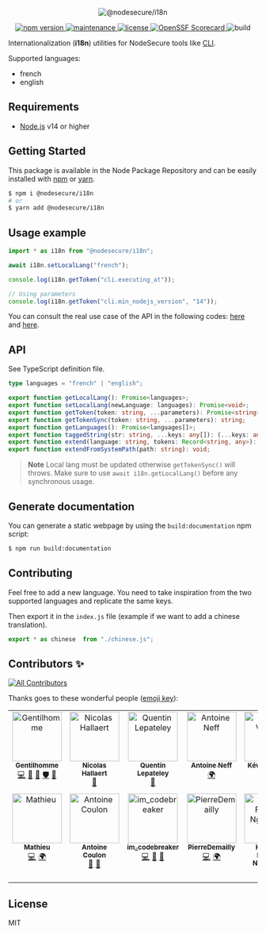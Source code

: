 <p align="center">
  <img src="https://user-images.githubusercontent.com/4438263/226019205-7d86a8d5-345f-416f-bc8d-c4aef6f12868.jpg" alt="@nodesecure/i18n">
</p>

<p align="center">
    <a href="https://github.com/NodeSecure/i18n">
      <img src="https://img.shields.io/badge/dynamic/json.svg?style=for-the-badge&url=https://raw.githubusercontent.com/NodeSecure/i18n/master/package.json&query=$.version&label=Version" alt="npm version">
    </a>
    <a href="https://github.com/NodeSecure/i18n/graphs/commit-activity">
      <img src="https://img.shields.io/badge/Maintained%3F-yes-green.svg?style=for-the-badge" alt="maintenance">
    </a>
    <a href="https://github.com/NodeSecure/i18n/blob/master/LICENSE">
      <img src="https://img.shields.io/github/license/NodeSecure/i18n.svg?style=for-the-badge" alt="license">
    </a>
    <a href="https://api.securityscorecards.dev/projects/github.com/NodeSecure/i18n">
      <img src="https://api.securityscorecards.dev/projects/github.com/NodeSecure/i18n/badge?style=for-the-badge" alt="OpenSSF Scorecard">
    </a>
      <img src="https://img.shields.io/github/actions/workflow/status/NodeSecure/i18n/node.js.yml?style=for-the-badge" alt="build">
</p>

Internationalization (**i18n**) utilities for NodeSecure tools like [CLI](https://github.com/NodeSecure/cli). 

Supported languages:
- french
- english

## Requirements
- [Node.js](https://nodejs.org/en/) v14 or higher

## Getting Started

This package is available in the Node Package Repository and can be easily installed with [npm](https://docs.npmjs.com/getting-started/what-is-npm) or [yarn](https://yarnpkg.com).

```bash
$ npm i @nodesecure/i18n
# or
$ yarn add @nodesecure/i18n
```

## Usage example

```js
import * as i18n from "@nodesecure/i18n";

await i18n.setLocalLang("french");

console.log(i18n.getToken("cli.executing_at"));

// Using parameters
console.log(i18n.getToken("cli.min_nodejs_version", "14"));
```

You can consult the real use case of the API in the following codes: [here](https://github.com/NodeSecure/cli/blob/master/src/commands/lang.js) and [here](https://github.com/NodeSecure/cli/blob/master/src/commands/vulnerability.js).

## API

See TypeScript definition file.

```ts
type languages = "french" | "english";

export function getLocalLang(): Promise<languages>;
export function setLocalLang(newLanguage: languages): Promise<void>;
export function getToken(token: string, ...parameters): Promise<string>;
export function getTokenSync(token: string, ...parameters): string;
export function getLanguages(): Promise<languages[]>;
export function taggedString(str: string, ...keys: any[]): (...keys: any[]) => string;
export function extend(language: string, tokens: Record<string, any>): void;
export function extendFromSystemPath(path: string): void;
```

> **Note**
> Local lang must be updated otherwise `getTokenSync()` will throws. Make sure to use `await i18n.getLocalLang()` before any synchronous usage.

## Generate documentation

You can generate a static webpage by using the `build:documentation` npm script:

```bash
$ npm run build:documentation
```

## Contributing
Feel free to add a new language. You need to take inspiration from the two supported languages and replicate the same keys.

Then export it in the `index.js` file (example if we want to add a chinese translation).

```js
export * as chinese  from "./chinese.js";
```

## Contributors ✨

<!-- ALL-CONTRIBUTORS-BADGE:START - Do not remove or modify this section -->
[![All Contributors](https://img.shields.io/badge/all_contributors-14-orange.svg?style=flat-square)](#contributors-)
<!-- ALL-CONTRIBUTORS-BADGE:END -->

Thanks goes to these wonderful people ([emoji key](https://allcontributors.org/docs/en/emoji-key)):

<!-- ALL-CONTRIBUTORS-LIST:START - Do not remove or modify this section -->
<!-- prettier-ignore-start -->
<!-- markdownlint-disable -->
<table>
  <tbody>
    <tr>
      <td align="center" valign="top" width="14.28%"><a href="https://www.linkedin.com/in/thomas-gentilhomme/"><img src="https://avatars.githubusercontent.com/u/4438263?v=4?s=100" width="100px;" alt="Gentilhomme"/><br /><sub><b>Gentilhomme</b></sub></a><br /><a href="https://github.com/NodeSecure/i18n/commits?author=fraxken" title="Code">💻</a> <a href="https://github.com/NodeSecure/i18n/commits?author=fraxken" title="Documentation">📖</a> <a href="https://github.com/NodeSecure/i18n/pulls?q=is%3Apr+reviewed-by%3Afraxken" title="Reviewed Pull Requests">👀</a> <a href="#security-fraxken" title="Security">🛡️</a> <a href="https://github.com/NodeSecure/i18n/issues?q=author%3Afraxken" title="Bug reports">🐛</a></td>
      <td align="center" valign="top" width="14.28%"><a href="https://github.com/Rossb0b"><img src="https://avatars.githubusercontent.com/u/39910164?v=4?s=100" width="100px;" alt="Nicolas Hallaert"/><br /><sub><b>Nicolas Hallaert</b></sub></a><br /><a href="https://github.com/NodeSecure/i18n/commits?author=Rossb0b" title="Documentation">📖</a></td>
      <td align="center" valign="top" width="14.28%"><a href="https://github.com/QuentinLpy"><img src="https://avatars.githubusercontent.com/u/31780359?v=4?s=100" width="100px;" alt="Quentin Lepateley"/><br /><sub><b>Quentin Lepateley</b></sub></a><br /><a href="https://github.com/NodeSecure/i18n/commits?author=QuentinLpy" title="Documentation">📖</a></td>
      <td align="center" valign="top" width="14.28%"><a href="https://antoineneff.me"><img src="https://avatars.githubusercontent.com/u/9216777?v=4?s=100" width="100px;" alt="Antoine Neff"/><br /><sub><b>Antoine Neff</b></sub></a><br /><a href="#translation-antoineneff" title="Translation">🌍</a></td>
      <td align="center" valign="top" width="14.28%"><a href="http://www.linkedin.com/in/kvoyer"><img src="https://avatars.githubusercontent.com/u/33313541?v=4?s=100" width="100px;" alt="Kévin VOYER"/><br /><sub><b>Kévin VOYER</b></sub></a><br /><a href="#translation-kecsou" title="Translation">🌍</a></td>
      <td align="center" valign="top" width="14.28%"><a href="https://github.com/AlexandreMalaj"><img src="https://avatars.githubusercontent.com/u/32218832?v=4?s=100" width="100px;" alt="Alexandre Malaj"/><br /><sub><b>Alexandre Malaj</b></sub></a><br /><a href="#translation-AlexandreMalaj" title="Translation">🌍</a></td>
      <td align="center" valign="top" width="14.28%"><a href="https://github.com/Kawacrepe"><img src="https://avatars.githubusercontent.com/u/40260517?v=4?s=100" width="100px;" alt="Vincent Dhennin"/><br /><sub><b>Vincent Dhennin</b></sub></a><br /><a href="https://github.com/NodeSecure/i18n/commits?author=Kawacrepe" title="Code">💻</a> <a href="https://github.com/NodeSecure/i18n/commits?author=Kawacrepe" title="Documentation">📖</a></td>
    </tr>
    <tr>
      <td align="center" valign="top" width="14.28%"><a href="https://github.com/Mathieuka"><img src="https://avatars.githubusercontent.com/u/34446722?v=4?s=100" width="100px;" alt="Mathieu"/><br /><sub><b>Mathieu</b></sub></a><br /><a href="https://github.com/NodeSecure/i18n/commits?author=Mathieuka" title="Code">💻</a> <a href="#translation-Mathieuka" title="Translation">🌍</a></td>
      <td align="center" valign="top" width="14.28%"><a href="https://dev.to/antoinecoulon"><img src="https://avatars.githubusercontent.com/u/43391199?v=4?s=100" width="100px;" alt="Antoine Coulon"/><br /><sub><b>Antoine Coulon</b></sub></a><br /><a href="#maintenance-antoine-coulon" title="Maintenance">🚧</a> <a href="https://github.com/NodeSecure/i18n/pulls?q=is%3Apr+reviewed-by%3Aantoine-coulon" title="Reviewed Pull Requests">👀</a></td>
      <td align="center" valign="top" width="14.28%"><a href="https://codebreaker.fr/"><img src="https://avatars.githubusercontent.com/u/53506859?v=4?s=100" width="100px;" alt="im_codebreaker"/><br /><sub><b>im_codebreaker</b></sub></a><br /><a href="https://github.com/NodeSecure/i18n/commits?author=im-codebreaker" title="Code">💻</a> <a href="https://github.com/NodeSecure/i18n/commits?author=im-codebreaker" title="Documentation">📖</a> <a href="#design-im-codebreaker" title="Design">🎨</a></td>
      <td align="center" valign="top" width="14.28%"><a href="https://github.com/PierreDemailly"><img src="https://avatars.githubusercontent.com/u/39910767?v=4?s=100" width="100px;" alt="PierreDemailly"/><br /><sub><b>PierreDemailly</b></sub></a><br /><a href="https://github.com/NodeSecure/i18n/commits?author=PierreDemailly" title="Code">💻</a> <a href="#translation-PierreDemailly" title="Translation">🌍</a></td>
      <td align="center" valign="top" width="14.28%"><a href="https://github.com/fabnguess"><img src="https://avatars.githubusercontent.com/u/72697416?v=4?s=100" width="100px;" alt="Kouadio Fabrice Nguessan"/><br /><sub><b>Kouadio Fabrice Nguessan</b></sub></a><br /><a href="https://github.com/NodeSecure/i18n/commits?author=fabnguess" title="Code">💻</a></td>
      <td align="center" valign="top" width="14.28%"><a href="https://github.com/ayushmaanshrotriya"><img src="https://avatars.githubusercontent.com/u/65903307?v=4?s=100" width="100px;" alt="Ayushmaan Shrotriya"/><br /><sub><b>Ayushmaan Shrotriya</b></sub></a><br /><a href="https://github.com/NodeSecure/i18n/commits?author=ayushmaanshrotriya" title="Documentation">📖</a></td>
      <td align="center" valign="top" width="14.28%"><a href="https://github.com/Ineslujan"><img src="https://avatars.githubusercontent.com/u/65076833?v=4?s=100" width="100px;" alt="Inès & Mélu"/><br /><sub><b>Inès & Mélu</b></sub></a><br /><a href="https://github.com/NodeSecure/i18n/commits?author=Ineslujan" title="Documentation">📖</a></td>
    </tr>
  </tbody>
</table>

<!-- markdownlint-restore -->
<!-- prettier-ignore-end -->

<!-- ALL-CONTRIBUTORS-LIST:END -->

## License
MIT
